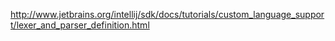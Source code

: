 http://www.jetbrains.org/intellij/sdk/docs/tutorials/custom_language_support/lexer_and_parser_definition.html

